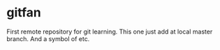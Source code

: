 # gitfan
First remote repository for git learning.
This one just add at local master branch.
And a symbol of etc.
